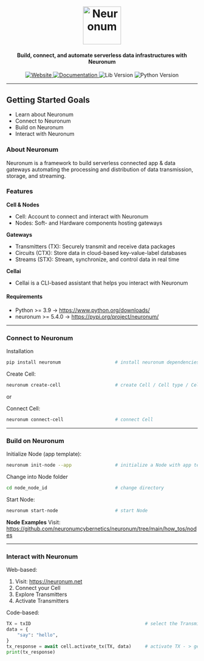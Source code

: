 <h1 align="center">
  <img src="https://neuronum.net/static/neuronum.svg" alt="Neuronum" width="100">
</h1>
<h4 align="center">Build, connect, and automate serverless data infrastructures with Neuronum</h4>

<p align="center">
  <a href="https://neuronum.net">
    <img src="https://img.shields.io/badge/Website-Neuronum-blue" alt="Website">
  </a>
  <a href="https://github.com/neuronumcybernetics/neuronum">
    <img src="https://img.shields.io/badge/Docs-Read%20now-green" alt="Documentation">
  </a>
  <img src="https://img.shields.io/badge/Version-5.4.0-blueviolet" alt="Lib Version">
  <img src="https://img.shields.io/badge/Python-3.9%2B-yellow" alt="Python Version">
</p>

---

## **Getting Started Goals**
- Learn about Neuronum
- Connect to Neuronum
- Build on Neuronum
- Interact with Neuronum


### **About Neuronum**
Neuronum is a framework to build serverless connected app & data gateways automating the processing and distribution of data transmission, storage, and streaming.


### **Features**
**Cell & Nodes**
- Cell: Account to connect and interact with Neuronum
- Nodes: Soft- and Hardware components hosting gateways

**Gateways**
- Transmitters (TX): Securely transmit and receive data packages
- Circuits (CTX): Store data in cloud-based key-value-label databases
- Streams (STX): Stream, synchronize, and control data in real time

**Cellai**
- Cellai is a CLI-based assistant that helps you interact with Neuronum


#### Requirements
- Python >= 3.9 -> https://www.python.org/downloads/
- neuronum >= 5.4.0 -> https://pypi.org/project/neuronum/


------------------


### **Connect to Neuronum**
Installation
```sh
pip install neuronum                    # install neuronum dependencies
```

Create Cell:
```sh
neuronum create-cell                    # create Cell / Cell type / Cell network 
```

or

Connect Cell:
```sh
neuronum connect-cell                   # connect Cell
```

------------------


### **Build on Neuronum**
Initialize Node (app template):
```sh
neuronum init-node --app                # initialize a Node with app template
```

Change into Node folder
```sh
cd node_node_id                         # change directory
```

Start Node:
```sh
neuronum start-node                     # start Node
```

**Node Examples**
Visit: https://github.com/neuronumcybernetics/neuronum/tree/main/how_tos/nodes


------------------


### **Interact with Neuronum**
Web-based:
1. Visit: https://neuronum.net
2. Connect your Cell
3. Explore Transmitters
4. Activate Transmitters

Code-based:
```python
TX = txID                                          # select the Transmitter TX
data = {
    "say": "hello",
}
tx_response = await cell.activate_tx(TX, data)     # activate TX - > get response back
print(tx_response)
```